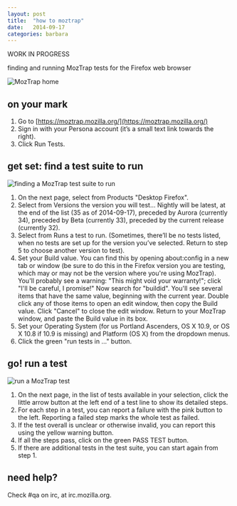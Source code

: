 ```yaml
---
layout: post
title:  "how to moztrap"
date:   2014-09-17
categories: barbara
---
```


WORK IN PROGRESS

finding and running MozTrap tests for the Firefox web browser

![MozTrap home](images/moztrap-home.png "MozTrap home page")

on your mark
------------

1. Go to [https://moztrap.mozilla.org/](https://moztrap.mozilla.org/)
2. Sign in with your Persona account (it’s a small text link towards the right).
3. Click Run Tests.


get set: find a test suite to run
---------------------------------

![finding a MozTrap test suite to run](images/moztrap-find-test-suite.png "Finding a MozTrap Test Suite")

1. On the next page, select from Products "Desktop Firefox".
2. Select from Versions the version you will test... Nightly will be latest, at the end of the list (35 as of 2014-09-17), preceded by Aurora (currently 34), preceded by Beta (currently 33), preceded by the current release (currently 32).
3. Select from Runs a test to run. (Sometimes, there’ll be no tests listed, when no tests are set up for the version you’ve selected. Return to step 5 to choose another version to test).
4. Set your Build value. You can find this by opening about:config in a new tab or window (be sure to do this in the Firefox version you are testing, which may or may not be the version where you're using MozTrap). You'll probably see a warning: "This might void your warranty!"; click "I'll be careful, I promise!" Now search for "buildid". You'll see several items that have the same value, beginning with the current year. Double click any of those items to open an edit window, then copy the Build value. Click "Cancel" to close the edit window. Return to your MozTrap window, and paste the Build value in its box.
5. Set your Operating System (for us Portland Ascenders, OS X 10.9, or OS X 10.8 if 10.9 is missing) and Platform (OS X) from the dropdown menus. 
6. Click the green "run tests in ..." button.


go! run a test
--------------

![run a MozTrap test](images/run-moztrap-test.png)

1. On the next page, in the list of tests available in your selection, click the little arrow button at the left end of a test line to show its detailed steps.
2. For each step in a test, you can report a failure with the pink button to the left. Reporting a failed step marks the whole test as failed.
3. If the test overall is unclear or otherwise invalid, you can report this using the yellow warning button.
4. If all the steps pass, click on the green PASS TEST button.
5. If there are additional tests in the test suite, you can start again from step 1.


need help?
----------

Check #qa on irc, at irc.mozilla.org.


